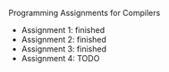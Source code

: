 <p>Programming Assignments for Compilers</p>

<ul>
<li> Assignment 1: finished</li>
<li> Assignment 2: finished</li>
<li> Assignment 3: finished</li>
<li> Assignment 4: TODO </li>
</ul>
